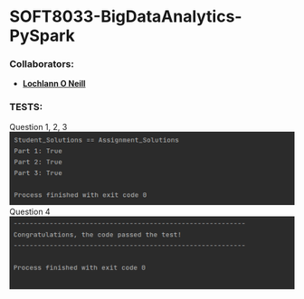 <!--https://github.com/darsaveli/Readme-Markdown-Syntax-->


# SOFT8033-BigDataAnalytics-PySpark


### Collaborators:
* **[Lochlann O Neill](https://github.com/lochlannoneill)**


### TESTS:
Question 1, 2, 3  
![test_1_2_3](https://github.com/lochlannoneill/SOFT8033-BigDataAnalytics-PySpark/blob/main/screenshots/test_1_2_3.png?raw=true)  
Question 4  
![test_4](https://github.com/lochlannoneill/SOFT8033-BigDataAnalytics-PySpark/blob/main/screenshots/test_4.png?raw=true)  
